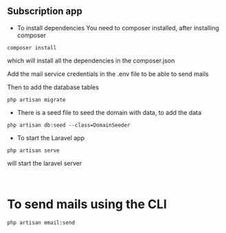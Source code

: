 ## Subscription app

 - To install dependencies
 You need to composer installed, after installing composer

```
composer install

```
which will install all the dependencies in the composer.json

Add the mail service credentials in the .env file to be able to send mails

Then to add the database tables
```
php artisan migrate

```

- There is a seed file to seed the domain with data, to add the data 
```
php artisan db:seed --class=DomainSeeder
```

- To start the Laravel app
```
php artisan serve

```
will start the laravel server



<br>

# To send mails using the CLI

```
php artisan email:send

```
